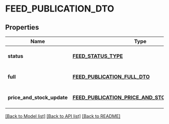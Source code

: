 # FEED_PUBLICATION_DTO

## Properties
Name | Type | Description | Notes
------------ | ------------- | ------------- | -------------
**status** | [**FEED_STATUS_TYPE**](FeedStatusType.md) |  | [optional] [default to null]
**full** | [**FEED_PUBLICATION_FULL_DTO**](FeedPublicationFullDTO.md) |  | [optional] [default to null]
**price_and_stock_update** | [**FEED_PUBLICATION_PRICE_AND_STOCK_UPDATE_DTO**](FeedPublicationPriceAndStockUpdateDTO.md) |  | [optional] [default to null]

[[Back to Model list]](../README.md#documentation-for-models) [[Back to API list]](../README.md#documentation-for-api-endpoints) [[Back to README]](../README.md)



